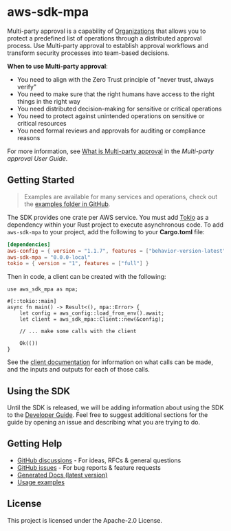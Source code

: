 # aws-sdk-mpa

Multi-party approval is a capability of [Organizations](http://aws.amazon.com/organizations) that allows you to protect a predefined list of operations through a distributed approval process. Use Multi-party approval to establish approval workflows and transform security processes into team-based decisions.

__When to use Multi-party approval__:
  - You need to align with the Zero Trust principle of "never trust, always verify"
  - You need to make sure that the right humans have access to the right things in the right way
  - You need distributed decision-making for sensitive or critical operations
  - You need to protect against unintended operations on sensitive or critical resources
  - You need formal reviews and approvals for auditing or compliance reasons

For more information, see [What is Multi-party approval](https://docs.aws.amazon.com/mpa/latest/userguide/what-is.html) in the _Multi-party approval User Guide_.

## Getting Started

> Examples are available for many services and operations, check out the
> [examples folder in GitHub](https://github.com/awslabs/aws-sdk-rust/tree/main/examples).

The SDK provides one crate per AWS service. You must add [Tokio](https://crates.io/crates/tokio)
as a dependency within your Rust project to execute asynchronous code. To add `aws-sdk-mpa` to
your project, add the following to your **Cargo.toml** file:

```toml
[dependencies]
aws-config = { version = "1.1.7", features = ["behavior-version-latest"] }
aws-sdk-mpa = "0.0.0-local"
tokio = { version = "1", features = ["full"] }
```

Then in code, a client can be created with the following:

```rust,no_run
use aws_sdk_mpa as mpa;

#[::tokio::main]
async fn main() -> Result<(), mpa::Error> {
    let config = aws_config::load_from_env().await;
    let client = aws_sdk_mpa::Client::new(&config);

    // ... make some calls with the client

    Ok(())
}
```

See the [client documentation](https://docs.rs/aws-sdk-mpa/latest/aws_sdk_mpa/client/struct.Client.html)
for information on what calls can be made, and the inputs and outputs for each of those calls.

## Using the SDK

Until the SDK is released, we will be adding information about using the SDK to the
[Developer Guide](https://docs.aws.amazon.com/sdk-for-rust/latest/dg/welcome.html). Feel free to suggest
additional sections for the guide by opening an issue and describing what you are trying to do.

## Getting Help

* [GitHub discussions](https://github.com/awslabs/aws-sdk-rust/discussions) - For ideas, RFCs & general questions
* [GitHub issues](https://github.com/awslabs/aws-sdk-rust/issues/new/choose) - For bug reports & feature requests
* [Generated Docs (latest version)](https://awslabs.github.io/aws-sdk-rust/)
* [Usage examples](https://github.com/awslabs/aws-sdk-rust/tree/main/examples)

## License

This project is licensed under the Apache-2.0 License.

